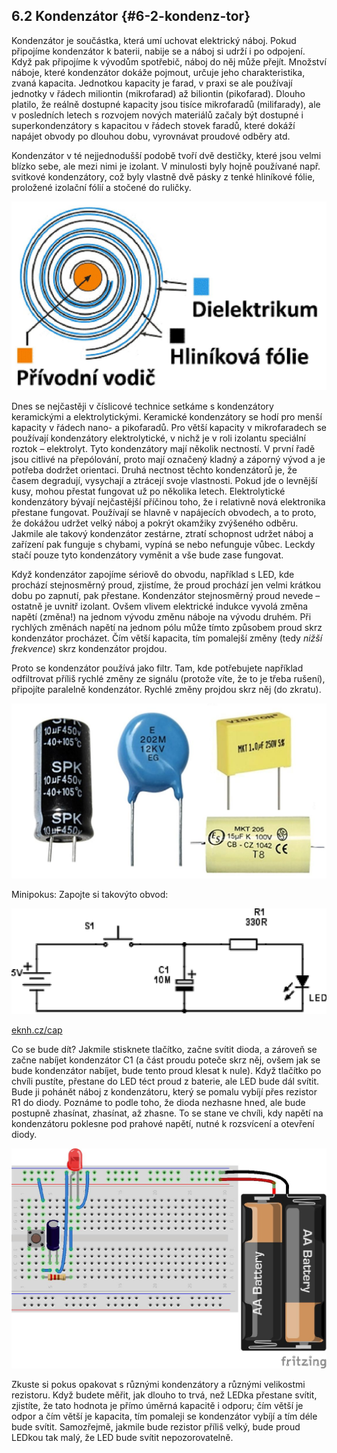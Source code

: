 ## 6.2 Kondenzátor {#6-2-kondenz-tor}

Kondenzátor je součástka, která umí uchovat elektrický náboj. Pokud připojíme kondenzátor k baterii, nabije se a náboj si udrží i po odpojení. Když pak připojíme k vývodům spotřebič, náboj do něj může přejít. Množství náboje, které kondenzátor dokáže pojmout, určuje jeho charakteristika, zvaná kapacita. Jednotkou kapacity je farad, v praxi se ale používají jednotky v řádech miliontin (mikrofarad) až biliontin (pikofarad). Dlouho platilo, že reálně dostupné kapacity jsou tisíce mikrofaradů (milifarady), ale v posledních letech s rozvojem nových materiálů začaly být dostupné i superkondenzátory s kapacitou v řádech stovek faradů, které dokáží napájet obvody po dlouhou dobu, vyrovnávat proudové odběry atd.

Kondenzátor v té nejjednodušší podobě tvoří dvě destičky, které jsou velmi blízko sebe, ale mezi nimi je izolant. V minulosti byly hojně používané např. svitkové kondenzátory, což byly vlastně dvě pásky z tenké hliníkové fólie, proložené izolační fólií a stočené do ruličky.

![110-1.jpeg](images/00287.jpeg)

Dnes se nejčastěji v číslicové technice setkáme s kondenzátory keramickými a elektrolytickými. Keramické kondenzátory se hodí pro menší kapacity v řádech nano- a pikofaradů. Pro větší kapacity v mikrofaradech se používají kondenzátory elektrolytické, v nichž je v roli izolantu speciální roztok – elektrolyt. Tyto kondenzátory mají několik nectností. V první řadě jsou citlivé na přepólování, proto mají označený kladný a záporný vývod a je potřeba dodržet orientaci. Druhá nectnost těchto kondenzátorů je, že časem degradují, vysychají a ztrácejí svoje vlastnosti. Pokud jde o levnější kusy, mohou přestat fungovat už po několika letech. Elektrolytické kondenzátory bývají nejčastější příčinou toho, že i relativně nová elektronika přestane fungovat. Používají se hlavně v napájecích obvodech, a to proto, že dokážou udržet velký náboj a pokrýt okamžiky zvýšeného odběru. Jakmile ale takový kondenzátor zestárne, ztratí schopnost udržet náboj a zařízení pak funguje s chybami, vypíná se nebo nefunguje vůbec. Leckdy stačí pouze tyto kondenzátory vyměnit a vše bude zase fungovat.

Když kondenzátor zapojíme sériově do obvodu, například s LED, kde prochází stejnosměrný proud, zjistíme, že proud prochází jen velmi krátkou dobu po zapnutí, pak přestane. Kondenzátor stejnosměrný proud nevede – ostatně je uvnitř izolant. Ovšem vlivem elektrické indukce vyvolá změna napětí (změna!) na jednom vývodu změnu náboje na vývodu druhém. Při rychlých změnách napětí na jednom pólu může tímto způsobem proud skrz kondenzátor procházet. Čím větší kapacita, tím pomalejší změny (tedy _nižší frekvence_) skrz kondenzátor projdou.

Proto se kondenzátor používá jako filtr. Tam, kde potřebujete například odfiltrovat příliš rychlé změny ze signálu (protože víte, že to je třeba rušení), připojíte paralelně kondenzátor. Rychlé změny projdou skrz něj (do zkratu).

![111-1.jpeg](images/00299.jpeg)

Minipokus: Zapojte si takovýto obvod:

![111-2_.png](images/000138.png)

[eknh.cz/cap](https://eknh.cz/cap)

Co se bude dít? Jakmile stisknete tlačítko, začne svítit dioda, a zároveň se začne nabíjet kondenzátor C1 (a část proudu poteče skrz něj, ovšem jak se bude kondenzátor nabíjet, bude tento proud klesat k nule). Když tlačítko po chvíli pustíte, přestane do LED téct proud z baterie, ale LED bude dál svítit. Bude ji pohánět náboj z kondenzátoru, který se pomalu vybíjí přes rezistor R1 do diody. Poznáme to podle toho, že dioda nezhasne hned, ale bude postupně zhasínat, zhasínat, až zhasne. To se stane ve chvíli, kdy napětí na kondenzátoru poklesne pod prahové napětí, nutné k rozsvícení a otevření diody.

![112-1.jpeg](images/00150.jpeg)

Zkuste si pokus opakovat s různými kondenzátory a různými velikostmi rezistoru. Když budete měřit, jak dlouho to trvá, než LEDka přestane svítit, zjistíte, že tato hodnota je přímo úměrná kapacitě i odporu; čím větší je odpor a čím větší je kapacita, tím pomaleji se kondenzátor vybíjí a tím déle bude svítit. Samozřejmě, jakmile bude rezistor příliš velký, bude proud LEDkou tak malý, že LED bude svítit nepozorovatelně.